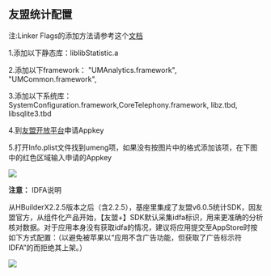 ## 友盟统计配置

注:Linker Flags的添加方法请参考这个[文档](/5PlusDocs/usemodule/iOSModuleConfig/common.md)

1.添加以下静态库：liblibStatistic.a

2.添加以下framework： "UMAnalytics.framework",
      "UMCommon.framework",

3.添加以下系统库：SystemConfiguration.framework,CoreTelephony.framework, libz.tbd, libsqlite3.tbd


4.到[友盟开放平台](http://www.umeng.com/analytics)申请Appkey

5.打开Info.plist文件找到umeng项，如果没有按图片中的格式添加该项，在下图中的红色区域输入申请的Appkey

![](https://img.cdn.aliyun.dcloud.net.cn/nativedocs/5SDKiOS/statistic/2117.png)

**注意：**
 IDFA说明

从HBuilderX2.2.5版本之后（含2.2.5），基座里集成了友盟v6.0.5统计SDK，因友盟官方，从组件化产品开始，【友盟+】SDK默认采集idfa标识，用来更准确的分析核对数据。对于应用本身没有获取idfa的情况，建议将应用提交至AppStore时按如下方式配置：（以避免被苹果以“应用不含广告功能，但获取了广告标示符IDFA”的而拒绝其上架。）

![](https://img.cdn.aliyun.dcloud.net.cn/nativedocs/5SDKiOS/statistic/40552.png)
